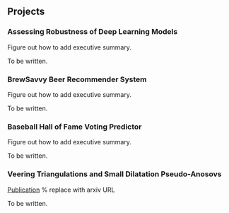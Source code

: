 ## Projects
### Assessing Robustness of Deep Learning Models
Figure out how to add executive summary.

To be written.

### BrewSavvy Beer Recommender System
Figure out how to add executive summary.

To be written.

### Baseball Hall of Fame Voting Predictor
Figure out how to add executive summary.

To be written.

### Veering Triangulations and Small Dilatation Pseudo-Anosovs
[Publication](https://www.mdpi.com/1424-8220/22/8/3048) % replace with arxiv URL

To be written.
